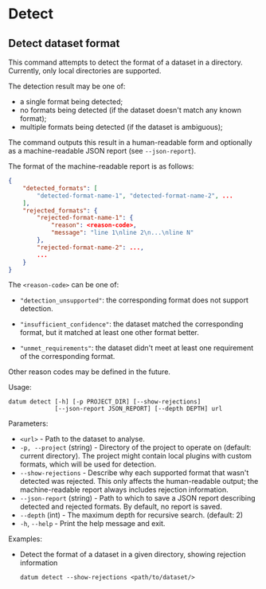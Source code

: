 # Detect

## Detect dataset format

This command attempts to detect the format of a dataset in a directory.
Currently, only local directories are supported.

The detection result may be one of:

- a single format being detected;
- no formats being detected (if the dataset doesn't match any known format);
- multiple formats being detected (if the dataset is ambiguous);

The command outputs this result in a human-readable form and
optionally as a machine-readable JSON report (see `--json-report`).

The format of the machine-readable report is as follows:

```json
{
    "detected_formats": [
        "detected-format-name-1", "detected-format-name-2", ...
    ],
    "rejected_formats": {
        "rejected-format-name-1": {
            "reason": <reason-code>,
            "message": "line 1\nline 2\n...\nline N"
        },
        "rejected-format-name-2": ...,
        ...
    }
}
```

The `<reason-code>` can be one of:

- `"detection_unsupported"`: the corresponding format does not support
  detection.

- `"insufficient_confidence"`: the dataset matched the corresponding format,
  but it matched at least one other format better.

- `"unmet_requirements"`: the dataset didn't meet at least one requirement
  of the corresponding format.

Other reason codes may be defined in the future.

Usage:

```console
datum detect [-h] [-p PROJECT_DIR] [--show-rejections]
             [--json-report JSON_REPORT] [--depth DEPTH] url
```

Parameters:

- `<url>` - Path to the dataset to analyse.
- `-p, --project` (string) - Directory of the project to operate on
  (default: current directory). The project might contain local plugins with
  custom formats, which will be used for detection.
- `--show-rejections` - Describe why each supported format that wasn't
  detected was rejected. This only affects the human-readable output; the
  machine-readable report always includes rejection information.
- `--json-report` (string) - Path to which to save a JSON report describing
  detected and rejected formats. By default, no report is saved.
- `--depth` (int) - The maximum depth for recursive search. (default: 2)
- `-h`, `--help` - Print the help message and exit.

Examples:
- Detect the format of a dataset in a given directory,
  showing rejection information
  ```console
  datum detect --show-rejections <path/to/dataset/>
  ```
